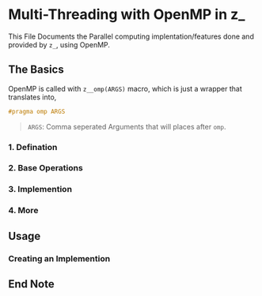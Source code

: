 # Multi-Threading with OpenMP in z_

This File Documents the Parallel computing implentation/features done and provided by `z_`, using OpenMP.

## The Basics

OpenMP is called with `z__omp(ARGS)` macro, which is just a wrapper that translates into,
```c
#pragma omp ARGS
```
> `ARGS`: Comma seperated Arguments that will places after `omp`.

### 1. Defination

### 2. Base Operations

### 3. Implemention

### 4. More

## Usage

### Creating an Implemention

## End Note
